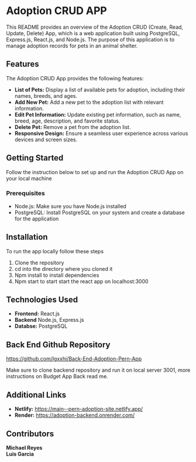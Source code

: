 # Adoption CRUD APP

This README provides an overview of the Adoption CRUD (Create, Read, Update, Delete) App, which is a web application built using PostgreSQL, Express.js, React.js, and Node.js. The purpose of this application is to manage adoption records for pets in an animal shelter.

## Features

The Adoption CRUD App provides the following features:

- **List of Pets:** Display a list of available pets for adoption, including their names, breeds, and ages.
- **Add New Pet:** Add a new pet to the adoption list with relevant information.
- **Edit Pet Information:** Update existing pet information, such as name, breed, age, description, and favorite status.
- **Delete Pet:** Remove a pet from the adoption list.
- **Responsive Design:** Ensure a seamless user experience across various devices and screen sizes.

## Getting Started

Follow the instruction below to set up and run the Adoption CRUD App on your local machine

### Prerequisites

- Node.js: Make sure you have Node.js installed
- PostgreSQL: Install PostgreSQL on your system and create a database for the application

## Installation

To run the app locally follow these steps

1. Clone the repository
2. cd into the directory where you cloned it
3. Npm install to install dependencies
4. Npm start to start start the react app on localhost:3000

## Technologies Used

- **Frontend:** React.js
- **Backend** Node.js, Express.js
- **Databse:** PostgreSQL

## Back End Github Repository

https://github.com/lgxxhi/Back-End-Adoption-Pern-App

Make sure to clone backend repository and run it on local server 3001, more instructions on Budget App Back read me.

## Additional Links

- **Netlify:** https://main--pern-adoption-site.netlify.app/
- **Render:** https://adoption-backend.onrender.com/

## Contributors

**Michael Reyes**
<br>
**Luis Garcia**
